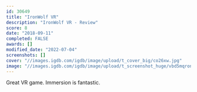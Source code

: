 ```yaml
---
id: 30649
title: "IronWolf VR"
description: "IronWolf VR - Review"
score: 8
date: "2018-09-11"
completed: FALSE
awards: []
modified_date: "2022-07-04"
screenshots: []
cover: "//images.igdb.com/igdb/image/upload/t_cover_big/co26xw.jpg"
image: "//images.igdb.com/igdb/image/upload/t_screenshot_huge/vbd5mqronucrl6bjjxbi.jpg"
---
```

Great VR game. Immersion is fantastic.